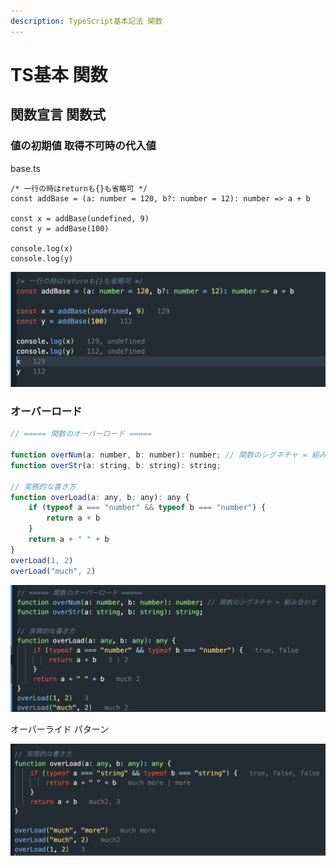 ```yaml
---
description: TypeScript基本記法 関数
---
```


# TS基本 関数

## 関数宣言 関数式

### 値の初期値 取得不可時の代入値

base.ts

```tsx
/* 一行の時はreturnも{}も省略可 */
const addBase = (a: number = 120, b?: number = 12): number => a + b

const x = addBase(undefined, 9)
const y = addBase(100)

console.log(x)
console.log(y)
```

![Quokkaでの即時表示 / Atom Editor](<../.gitbook/assets/image (1) (1).png>)

### オーバーロード

```javascript
// ===== 関数のオーバーロード =====

function overNum(a: number, b: number): number; // 関数のシグネチャ = 組み合わせ
function overStr(a: string, b: string): string;

// 実務的な書き方
function overLoad(a: any, b: any): any {
    if (typeof a === "number" && typeof b === "number") {
        return a + b
    }
    return a + " " + b
}
overLoad(1, 2)
overLoad("much", 2)
```

![result value](<../.gitbook/assets/image (5) (1).png>)

オーバーライド パターン

![](<../.gitbook/assets/image (6).png>)

